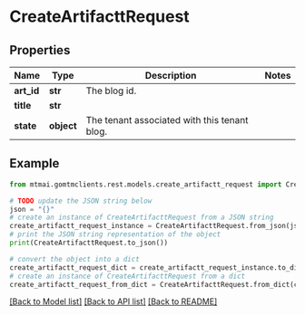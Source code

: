 # CreateArtifacttRequest


## Properties

Name | Type | Description | Notes
------------ | ------------- | ------------- | -------------
**art_id** | **str** | The blog id. | 
**title** | **str** |  | 
**state** | **object** | The tenant associated with this tenant blog. | 

## Example

```python
from mtmai.gomtmclients.rest.models.create_artifactt_request import CreateArtifacttRequest

# TODO update the JSON string below
json = "{}"
# create an instance of CreateArtifacttRequest from a JSON string
create_artifactt_request_instance = CreateArtifacttRequest.from_json(json)
# print the JSON string representation of the object
print(CreateArtifacttRequest.to_json())

# convert the object into a dict
create_artifactt_request_dict = create_artifactt_request_instance.to_dict()
# create an instance of CreateArtifacttRequest from a dict
create_artifactt_request_from_dict = CreateArtifacttRequest.from_dict(create_artifactt_request_dict)
```
[[Back to Model list]](../README.md#documentation-for-models) [[Back to API list]](../README.md#documentation-for-api-endpoints) [[Back to README]](../README.md)



